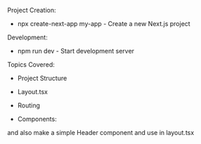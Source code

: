 Project Creation:

- npx create-next-app my-app - Create a new Next.js project


Development:

- npm run dev - Start development server


Topics Covered:

- Project Structure

- Layout.tsx 

- Routing

- Components:

and also make a simple Header component and use in layout.tsx